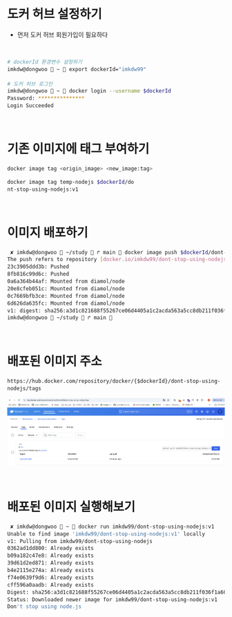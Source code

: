 # 도커 허브 설정하기

- 먼저 도커 허브 회원가입이 필요하다

<br>

```bash
# dockerId 환경변수 설정하기
imkdw@dongwoo  ~  export dockerId="imkdw99"

# 도커 허브 로그인
imkdw@dongwoo  ~  docker login --username $dockerId
Password: ***************
Login Succeeded
```

<br>

# 기존 이미지에 태그 부여하기

```bash
docker image tag <origin_image> <new_image:tag>
```

```bash
docker image tag temp-nodejs $dockerId/do
nt-stop-using-nodejs:v1
```

<br>

# 이미지 배포하기

```bash
 ✘ imkdw@dongwoo  ~/study  ↱ main  docker image push $dockerId/dont-stop-using-nodejs:v1
The push refers to repository [docker.io/imkdw99/dont-stop-using-nodejs]
23c3905ddd3b: Pushed
8fb816c99d6c: Pushed
0a6a364b44af: Mounted from diamol/node
20e8cfeb051c: Mounted from diamol/node
0c7669bfb3ce: Mounted from diamol/node
6d626da635fc: Mounted from diamol/node
v1: digest: sha256:a3d1c821688f55267ce06d4405a1c2acda563a5cc8db211f036f1a6010ddac3c size: 1571
imkdw@dongwoo  ~/study  ↱ main 
```

<br>

# 배포된 이미지 주소

`https://hub.docker.com/repository/docker/{$dockerId}/dont-stop-using-nodejs/tags`

![alt text](image.png)

<br>

# 배포된 이미지 실행해보기

```bash
 ✘ imkdw@dongwoo  ~  docker run imkdw99/dont-stop-using-nodejs:v1
Unable to find image 'imkdw99/dont-stop-using-nodejs:v1' locally
v1: Pulling from imkdw99/dont-stop-using-nodejs
0362ad1dd800: Already exists
b09a182c47e8: Already exists
39d61d2ed871: Already exists
b4e2115e274a: Already exists
f74e0639f9d6: Already exists
cff596a0aadb: Already exists
Digest: sha256:a3d1c821688f55267ce06d4405a1c2acda563a5cc8db211f036f1a6010ddac3c
Status: Downloaded newer image for imkdw99/dont-stop-using-nodejs:v1
Don't stop using node.js
```
